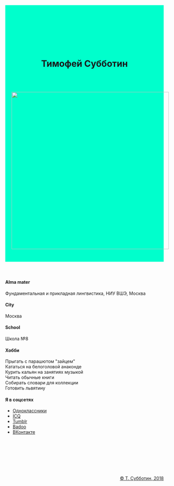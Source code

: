 <!DOCTYPE html>

<html>
	<head>
		<title>Личная страница Тимофея Субботина</title>
	 	<meta name="viewport" content="width=device-width, initial-scale=1.0">
		<meta charset="utf-8">
		<meta name="description" content="Личная страница и контакты">
		<!-- Bootstrap Core CSS -->
    	<link href="https://maxcdn.bootstrapcdn.com/bootstrap/3.3.7/css/bootstrap.min.css" rel="stylesheet" media="screen">
	</head>
	<body>
		<header style="background-color:#00ffcc; padding-top:130px;"> 
			<center><h1>Тимофей Субботин</h1></center>
			<br /><br />
        	<img src="3x4.jpg" title="portrait" alt="" style="height:500px; margin:20px 20px 40px 20px;">
		</header>
		<section id="portfolio">
			<div class="container">
				<div class="col-md-3">
					<article>
						<h4>Alma mater</h4>
						<p>Фундаментальная и прикладная лингвистика, НИУ ВШЭ, Москва</p>
					</article>
					<article>
						<h4>City</h4>
						<p>Москва</p>
					</article>
					<article>
						<h4>School</h4>
						<p>Школа №8</p>
					</article>
				</div>
				<div class="col-md-6">
					<article>
						<h4>Хобби</h4>
						<p>Прыгать с парашютом "зайцем"<br />
						Кататься на белоголовой анаконде<br />
						Курить кальян на занятиях музыкой<br />
						Читать обычные книги<br />
						Собирать словари для коллекции<br />
						Готовить львятину<br />
					</article>
				</div>
				<div class="col-md-3">
					<h4>Я в соцсетях</h4>
					<ul>
						<li><a href="https://ru.wikipedia.org/wiki/%D0%98%D0%BD%D1%82%D0%B5%D1%80%D1%80%D0%BE%D0%B1%D0%B0%D0%BD%D0%B3">Одноклассники</li>
						<li><a href="https://ru.wikipedia.org/wiki/%D0%9F%D0%BE%D1%80%D0%BE%D1%81%D1%8F%D1%87%D1%8C%D1%8F_%D0%BB%D0%B0%D1%82%D1%8B%D0%BD%D1%8C">ICQ</li>
						<li><a href="https://ru.wikipedia.org/wiki/%D0%9E%D1%82%D0%B2%D0%B5%D1%82_%D0%BD%D0%B0_%D0%B3%D0%BB%D0%B0%D0%B2%D0%BD%D1%8B%D0%B9_%D0%B2%D0%BE%D0%BF%D1%80%D0%BE%D1%81_%D0%B6%D0%B8%D0%B7%D0%BD%D0%B8,_%D0%B2%D1%81%D0%B5%D0%BB%D0%B5%D0%BD%D0%BD%D0%BE%D0%B9_%D0%B8_%D0%B2%D1%81%D0%B5%D0%B3%D0%BE_%D1%82%D0%B0%D0%BA%D0%BE%D0%B3%D0%BE">Tumblr</li>
						<li><a href="https://ru.wikipedia.org/wiki/%D0%9F%D0%B0%D1%80%D0%B0%D0%B4%D0%BE%D0%BA%D1%81_%D0%BA%D0%BE%D1%88%D0%BA%D0%B8_%D1%81_%D0%BC%D0%B0%D1%81%D0%BB%D0%BE%D0%BC">Badoo</li>
					  	<li><a href="https://vk.com/kingdom_romland">ВКонтакте</li>
          				</ul>
				</div>
			</div>
		</section>
		<footer class="bs-docs-footer"> 
			<div class="container"> 
			<br /><br /><br /><br /><br /><br />
				<p style="text-align:right; ">&copy; Т. Субботин, 2018</p> 
			</div>
		</footer>
	</body>
</html>
